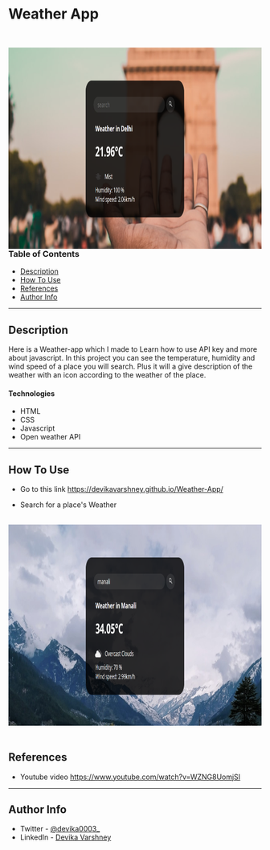 # Weather App
<br>

<p><img src="./images/landing page.png" alt="java" width="1000" height="400" align="left" /></p>


---

### Table of Contents

- [Description](#description)
- [How To Use](#how-to-use)
- [References](#references)
- [Author Info](#author-info)

---

## Description

Here is a Weather-app which I made to Learn how to use API key and more about javascript. In this project you can see the temperature, humidity and wind speed of a place you will search. Plus it will a give description of the weather with an icon according to the weather of the place.


#### Technologies

- HTML
- CSS
- Javascript
- Open weather API

---

## How To Use

- Go to this link 
https://devikavarshney.github.io/Weather-App/

- Search for a place's Weather
<br><br>

<p><img src="./images/on searching.png" alt="java" width="1000" height="400" align="left" style="padding-bottom:50px"/></p>


---

## References
- Youtube video 
https://www.youtube.com/watch?v=WZNG8UomjSI


---

## Author Info

- Twitter - [@devika0003_](https://twitter.com/devika0003_)
- LinkedIn - [Devika Varshney](https://www.linkedin.com/in/devika-varshney-2776721b5/)

